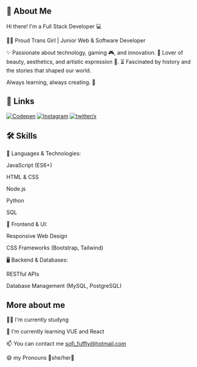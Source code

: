 
## 🚀 About Me
Hi there! I'm a Full Stack Developer 💻

🏳️‍⚧️ Proud Trans Girl | Junior Web & Software Developer

✨ Passionate about technology, gaming 🎮, and innovation.
🌹 Lover of beauty, aesthetics, and artistic expression 🎨.
⏳ Fascinated by history and the stories that shaped our world.

Always learning, always creating. 🚀



## 🔗 Links
[![Codepen](https://img.shields.io/badge/codepen-000?style=for-the-badge&logo=codepen&logoColor=white)](https://codepen.io/Sofi_fuffly)
[![Instagram](https://img.shields.io/badge/instagram-bf0030?style=for-the-badge&logo=instagram&logoColor=white)](https://www.instagram.com/sofi_fuffly/)
[![twitter/x](https://img.shields.io/badge/twitter-1DA1F2?style=for-the-badge&logo=X&logoColor=white)](https://x.com/SofiFuffly)

## 🛠 Skills
🚀 Languages & Technologies:

JavaScript (ES6+)

HTML & CSS

Node.js

Python

SQL

🎨 Frontend & UI:

Responsive Web Design

CSS Frameworks (Bootstrap, Tailwind)

🖥️ Backend & Databases:

RESTful APIs

Database Management (MySQL, PostgreSQL)

## More about me
👩‍💻 I'm currently studyng

🧠 I'm currently learning VUE and React

📫 You can contact me sofi_fuffly@hotmail.com

😄 my Pronouns
🎀she/her🎀

